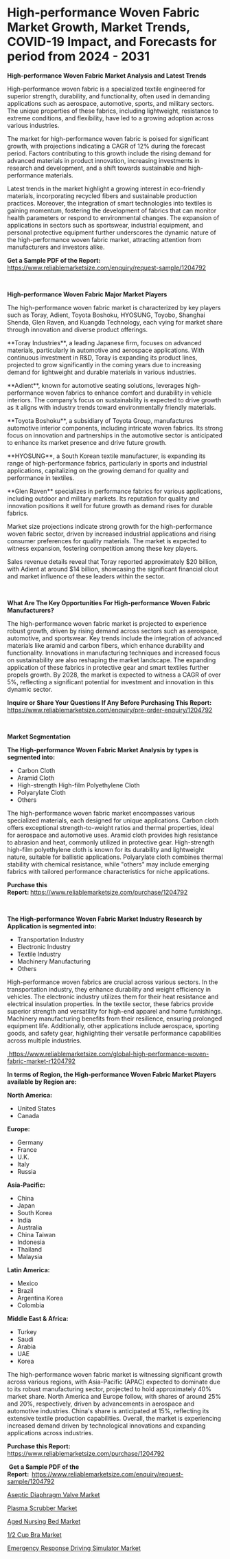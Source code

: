 <p><h1>High-performance Woven Fabric Market Growth, Market Trends, COVID-19 Impact, and Forecasts for period from 2024 - 2031</h1></p><p><strong>High-performance Woven Fabric Market Analysis and Latest Trends</strong></p>
<p><p>High-performance woven fabric is a specialized textile engineered for superior strength, durability, and functionality, often used in demanding applications such as aerospace, automotive, sports, and military sectors. The unique properties of these fabrics, including lightweight, resistance to extreme conditions, and flexibility, have led to a growing adoption across various industries. </p><p>The market for high-performance woven fabric is poised for significant growth, with projections indicating a CAGR of 12% during the forecast period. Factors contributing to this growth include the rising demand for advanced materials in product innovation, increasing investments in research and development, and a shift towards sustainable and high-performance materials. </p><p>Latest trends in the market highlight a growing interest in eco-friendly materials, incorporating recycled fibers and sustainable production practices. Moreover, the integration of smart technologies into textiles is gaining momentum, fostering the development of fabrics that can monitor health parameters or respond to environmental changes. The expansion of applications in sectors such as sportswear, industrial equipment, and personal protective equipment further underscores the dynamic nature of the high-performance woven fabric market, attracting attention from manufacturers and investors alike.</p></p>
<p><strong>Get a Sample PDF of the Report:&nbsp;</strong> <a href="https://www.reliablemarketsize.com/enquiry/request-sample/1204792?utm_campaign=1131&utm_medium=2&utm_source=Github&utm_content=ia&utm_term=16102024&utm_id=high-performance-woven-fabric">https://www.reliablemarketsize.com/enquiry/request-sample/1204792</a></p>
<p>&nbsp;</p>
<p><strong>High-performance Woven Fabric Major Market Players</strong></p>
<p><p>The high-performance woven fabric market is characterized by key players such as Toray, Adient, Toyota Boshoku, HYOSUNG, Toyobo, Shanghai Shenda, Glen Raven, and Kuangda Technology, each vying for market share through innovation and diverse product offerings. </p><p>**Toray Industries**, a leading Japanese firm, focuses on advanced materials, particularly in automotive and aerospace applications. With continuous investment in R&D, Toray is expanding its product lines, projected to grow significantly in the coming years due to increasing demand for lightweight and durable materials in various industries.</p><p>**Adient**, known for automotive seating solutions, leverages high-performance woven fabrics to enhance comfort and durability in vehicle interiors. The company’s focus on sustainability is expected to drive growth as it aligns with industry trends toward environmentally friendly materials.</p><p>**Toyota Boshoku**, a subsidiary of Toyota Group, manufactures automotive interior components, including intricate woven fabrics. Its strong focus on innovation and partnerships in the automotive sector is anticipated to enhance its market presence and drive future growth.</p><p>**HYOSUNG**, a South Korean textile manufacturer, is expanding its range of high-performance fabrics, particularly in sports and industrial applications, capitalizing on the growing demand for quality and performance in textiles.</p><p>**Glen Raven** specializes in performance fabrics for various applications, including outdoor and military markets. Its reputation for quality and innovation positions it well for future growth as demand rises for durable fabrics.</p><p>Market size projections indicate strong growth for the high-performance woven fabric sector, driven by increased industrial applications and rising consumer preferences for quality materials. The market is expected to witness expansion, fostering competition among these key players.</p><p>Sales revenue details reveal that Toray reported approximately $20 billion, with Adient at around $14 billion, showcasing the significant financial clout and market influence of these leaders within the sector. </p></p>
<p>&nbsp;</p>
<p><strong>What Are The Key Opportunities For High-performance Woven Fabric Manufacturers?</strong></p>
<p><p>The high-performance woven fabric market is projected to experience robust growth, driven by rising demand across sectors such as aerospace, automotive, and sportswear. Key trends include the integration of advanced materials like aramid and carbon fibers, which enhance durability and functionality. Innovations in manufacturing techniques and increased focus on sustainability are also reshaping the market landscape. The expanding application of these fabrics in protective gear and smart textiles further propels growth. By 2028, the market is expected to witness a CAGR of over 5%, reflecting a significant potential for investment and innovation in this dynamic sector.</p></p>
<p><strong>Inquire or Share Your Questions If Any Before Purchasing This Report:</strong> <a href="https://www.reliablemarketsize.com/enquiry/pre-order-enquiry/1204792?utm_campaign=1131&utm_medium=2&utm_source=Github&utm_content=ia&utm_term=16102024&utm_id=high-performance-woven-fabric">https://www.reliablemarketsize.com/enquiry/pre-order-enquiry/1204792</a></p>
<p>&nbsp;</p>
<p><strong>Market Segmentation</strong></p>
<p><strong>The High-performance Woven Fabric Market Analysis by types is segmented into:</strong></p>
<p><ul><li>Carbon Cloth</li><li>Aramid Cloth</li><li>High-strength High-film Polyethylene Cloth</li><li>Polyarylate Cloth</li><li>Others</li></ul></p>
<p><p>The high-performance woven fabric market encompasses various specialized materials, each designed for unique applications. Carbon cloth offers exceptional strength-to-weight ratios and thermal properties, ideal for aerospace and automotive uses. Aramid cloth provides high resistance to abrasion and heat, commonly utilized in protective gear. High-strength high-film polyethylene cloth is known for its durability and lightweight nature, suitable for ballistic applications. Polyarylate cloth combines thermal stability with chemical resistance, while "others" may include emerging fabrics with tailored performance characteristics for niche applications.</p></p>
<p><strong>Purchase this Report:&nbsp;</strong><a href="https://www.reliablemarketsize.com/purchase/1204792?utm_campaign=1131&utm_medium=2&utm_source=Github&utm_content=ia&utm_term=16102024&utm_id=high-performance-woven-fabric">https://www.reliablemarketsize.com/purchase/1204792</a></p>
<p>&nbsp;</p>
<p><strong>The High-performance Woven Fabric Market Industry Research by Application is segmented into:</strong></p>
<p><ul><li>Transportation Industry</li><li>Electronic Industry</li><li>Textile Industry</li><li>Machinery Manufacturing</li><li>Others</li></ul></p>
<p><p>High-performance woven fabrics are crucial across various sectors. In the transportation industry, they enhance durability and weight efficiency in vehicles. The electronic industry utilizes them for their heat resistance and electrical insulation properties. In the textile sector, these fabrics provide superior strength and versatility for high-end apparel and home furnishings. Machinery manufacturing benefits from their resilience, ensuring prolonged equipment life. Additionally, other applications include aerospace, sporting goods, and safety gear, highlighting their versatile performance capabilities across multiple industries.</p></p>
<p><a href="https://www.reliablemarketsize.com/global-high-performance-woven-fabric-market-r1204792?utm_campaign=1131&utm_medium=2&utm_source=Github&utm_content=ia&utm_term=16102024&utm_id=high-performance-woven-fabric">&nbsp;https://www.reliablemarketsize.com/global-high-performance-woven-fabric-market-r1204792</a></p>
<p><strong>In terms of Region, the High-performance Woven Fabric Market Players available by Region are:</strong></p>
<p>
    <p> <strong> North America: </strong>
        <ul>
            <li>United States</li>
            <li>Canada</li>
        </ul>
        </p> 
    <p> <strong> Europe: </strong>
        <ul>
            <li>Germany</li>
            <li>France</li>
            <li>U.K.</li>
            <li>Italy</li>
            <li>Russia</li>
        </ul>
        </p> 
    <p> <strong> Asia-Pacific: </strong>
        <ul>
            <li>China</li>
            <li>Japan</li>
            <li>South Korea</li>
            <li>India</li>
            <li>Australia</li>
            <li>China Taiwan</li>
            <li>Indonesia</li>
            <li>Thailand</li>
            <li>Malaysia</li>
        </ul>
        </p> 
    <p> <strong> Latin America: </strong>
        <ul>
            <li>Mexico</li>
            <li>Brazil</li>
            <li>Argentina Korea</li>
            <li>Colombia</li>
        </ul>
        </p> 
    <p> <strong> Middle East & Africa: </strong>
        <ul>
            <li>Turkey</li>
            <li>Saudi</li>
            <li>Arabia</li>
            <li>UAE</li>
            <li>Korea</li>
        </ul>
    </p>
    </p>
<p><p>The high-performance woven fabric market is witnessing significant growth across various regions, with Asia-Pacific (APAC) expected to dominate due to its robust manufacturing sector, projected to hold approximately 40% market share. North America and Europe follow, with shares of around 25% and 20%, respectively, driven by advancements in aerospace and automotive industries. China's share is anticipated at 15%, reflecting its extensive textile production capabilities. Overall, the market is experiencing increased demand driven by technological innovations and expanding applications across industries.</p></p>
<p><strong>Purchase this Report: </strong><a href="https://www.reliablemarketsize.com/purchase/1204792?utm_campaign=1131&utm_medium=2&utm_source=Github&utm_content=ia&utm_term=16102024&utm_id=high-performance-woven-fabric">https://www.reliablemarketsize.com/purchase/1204792</a></p>
<p>&nbsp;<strong>Get a Sample PDF of the Report:&nbsp;&nbsp;</strong><a href="https://www.reliablemarketsize.com/enquiry/request-sample/1204792?utm_campaign=1131&utm_medium=2&utm_source=Github&utm_content=ia&utm_term=16102024&utm_id=high-performance-woven-fabric">https://www.reliablemarketsize.com/enquiry/request-sample/1204792</a></p>
<p><strong></strong></p>
<p><p><a href="https://issuu.com/reportprime-2/docs/aseptic-diaphragm-valve-market-size_ae0dd8ab8dea3a?utm_campaign=1131&utm_medium=2&utm_source=Github&utm_content=ia&utm_term=16102024&utm_id=high-performance-woven-fabric">Aseptic Diaphragm Valve Market</a></p><p><a href="https://issuu.com/reportprime-2/docs/plasma-scrubber-market-size-2030.pp_a830e1124e54cd?utm_campaign=1131&utm_medium=2&utm_source=Github&utm_content=ia&utm_term=16102024&utm_id=high-performance-woven-fabric">Plasma Scrubber Market</a></p><p><a href="https://github.com/radmanjxendrisczn/Market-Research-Report-List-1/blob/main/aged-nursing-bed-market.md?utm_campaign=1131&utm_medium=2&utm_source=Github&utm_content=ia&utm_term=16102024&utm_id=high-performance-woven-fabric">Aged Nursing Bed Market</a></p><p><a href="https://www.linkedin.com/pulse/competitive-intelligence-12-cup-bra-market-key-players-strategies-cdh7c?trk=public_post_embed_feed-article-content&utm_campaign=1131&utm_medium=2&utm_source=Github&utm_content=ia&utm_term=16102024&utm_id=high-performance-woven-fabric">1/2 Cup Bra Market</a></p><p><a href="https://github.com/habinadmshaulz/Market-Research-Report-List-1/blob/main/emergency-response-driving-simulator-market.md?utm_campaign=1131&utm_medium=2&utm_source=Github&utm_content=ia&utm_term=16102024&utm_id=high-performance-woven-fabric">Emergency Response Driving Simulator Market</a></p></p>